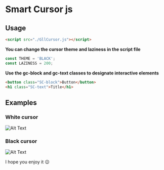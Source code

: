 # Smart Cursor js
## Usage
```html
<script src="./GllCursor.js"></script>
```
**You can change the cursor theme and laziness in the script file**
```js
const THEME = 'BLACK';
const LAZINESS = 200;
```
**Use the gc-block and gc-text classes to designate interactive elements**
```html
<button class="SC-block">Button</button>
<h1 class="SC-text">Title</h1>
```
## Examples
### White cursor

![Alt Text](https://media.giphy.com/media/4pvRgyJmMfcNMTkR1N/giphy.gif)

### Black cursor

![Alt Text](https://media.giphy.com/media/i2ttLXs3dDl4TBRTla/giphy.gif)

I hope you enjoy it 😉